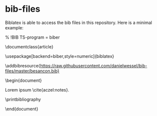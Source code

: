 # bib-files


Biblatex is able to access the bib files in this repository.
Here is a minimal example:


% !BIB TS-program = biber

\documentclass{article}

\usepackage[backend=biber,style=numeric]{biblatex}

\addbibresource{https://raw.githubusercontent.com/danielwessel/bib-files/master/besancon.bib}

\begin{document}

Lorem ipsum \cite{aczel:notes}.

\printbibliography

\end{document}
